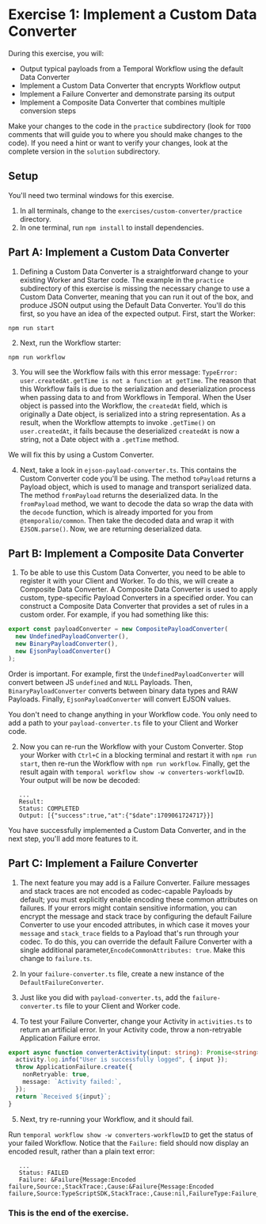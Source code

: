 # Exercise 1: Implement a Custom Data Converter

During this exercise, you will:

- Output typical payloads from a Temporal Workflow using the default Data Converter
- Implement a Custom Data Converter that encrypts Workflow output
- Implement a Failure Converter and demonstrate parsing its output
- Implement a Composite Data Converter that combines multiple conversion steps

Make your changes to the code in the `practice` subdirectory (look for
`TODO` comments that will guide you to where you should make changes to
the code). If you need a hint or want to verify your changes, look at
the complete version in the `solution` subdirectory.

## Setup

You'll need two terminal windows for this exercise.

1. In all terminals, change to the `exercises/custom-converter/practice` directory.
2. In one terminal, run `npm install` to install dependencies.

## Part A: Implement a Custom Data Converter

1. Defining a Custom Data Converter is a straightforward change to your existing
   Worker and Starter code. The example in the `practice` subdirectory of this
   exercise is missing the necessary change to use a Custom Data Converter,
   meaning that you can run it out of the box, and produce JSON output using the
   Default Data Converter. You'll do this first, so you have an idea of the
   expected output. First, start the Worker:

```shell
npm run start
```

2. Next, run the Workflow starter:

```shell
npm run workflow
```

3. You will see the Workflow fails with this error message: `TypeError: user.createdAt.getTime is not a function at getTime`. The reason that this Workflow fails is due to the serialization and deserialization process when passing data to and from Workflows in Temporal. When the User object is passed into the Workflow, the `createdAt` field, which is originally a Date object, is serialized into a string representation. As a result, when the Workflow attempts to invoke `.getTime()` on `user.createdAt`, it fails because the deserialized `createdAt` is now a string, not a Date object with a `.getTime` method.

We will fix this by using a Custom Converter.

4. Next, take a look in `ejson-payload-converter.ts`. This contains the Custom Converter
   code you'll be using. The method `toPayload` returns a Payload object, which is used to manage and transport serialized data. The method `fromPayload` returns the deserialized data. In the `fromPayload` method, we want to decode the data so wrap the data with the `decode` function, which is already imported for you from `@temporalio/common`. Then take the decoded data and wrap it with `EJSON.parse()`. Now, we are returning deserialized data.

## Part B: Implement a Composite Data Converter

1. To be able to use this Custom Data Converter, you need to be able to register it with your Client and Worker. To do this, we will create a Composite Data Converter. A Composite Data Converter is used to apply custom, type-specific Payload Converters in a specified order. You can construct a Composite Data Converter that provides a set of rules in a custom order. For example, if you had something like this:

```typescript
export const payloadConverter = new CompositePayloadConverter(
  new UndefinedPayloadConverter(),
  new BinaryPayloadConverter(),
  new EjsonPayloadConverter()
);
```

Order is important. For example, first the `UndefinedPayloadConverter` will convert between JS `undefined` and `NULL` Payloads. Then, `BinaryPayloadConverter`
converts between binary data types and RAW Payloads. Finally, `EjsonPayloadConverter` will convert EJSON values.

You don't need to change anything in your Workflow code. You only need to add a path to your `payload-converter.ts` file to your Client and Worker code.

2. Now you can re-run the Workflow with your Custom Converter. Stop your Worker with `Ctrl+C` in a blocking terminal and restart it with `npm run start`, then re-run the Workflow with `npm run workflow`. Finally, get the result again with `temporal workflow show -w converters-workflowID`. Your output will be now be decoded:

```
   ...
   Result:
   Status: COMPLETED
   Output: [{"success":true,"at":{"$date":1709061724717}}]
```

You have successfully implemented a Custom Data Converter, and in the next step, you'll
add more features to it.

## Part C: Implement a Failure Converter

1. The next feature you may add is a Failure Converter. Failure messages and stack traces are not encoded as codec-capable Payloads by default; you must explicitly enable encoding these common attributes on failures. If your errors might contain sensitive information, you can encrypt the message and stack trace by configuring the default Failure Converter to use your encoded attributes, in which case it moves your `message` and `stack_trace` fields to a Payload that's run through your codec. To do this, you can override the default Failure Converter with a single additional parameter,`EncodeCommonAttributes: true`. Make this change to `failure.ts`.

2. In your `failure-converter.ts` file, create a new instance of the `DefaultFailureConverter`.

3. Just like you did with `payload-converter.ts`, add the `failure-converter.ts` file to your Client and Worker code.

4. To test your Failure Converter, change your Activity in `activities.ts` to return an artificial error. In your Activity code, throw a non-retryable Application Failure error.

```typescript
export async function converterActivity(input: string): Promise<string> {
  activity.log.info("User is successfully logged", { input });
  throw ApplicationFailure.create({
    nonRetryable: true,
    message: `Activity failed:`,
  });
  return `Received ${input}`;
}
```

5. Next, try re-running your Workflow, and it should fail. 

Run `temporal workflow show -w converters-workflowID` to get the status of your
failed Workflow. Notice that the `Failure:` field should now display an encoded
result, rather than a plain text error:

```
   ...
   Status: FAILED
   Failure: &Failure{Message:Encoded failure,Source:,StackTrace:,Cause:&Failure{Message:Encoded failure,Source:TypeScriptSDK,StackTrace:,Cause:nil,FailureType:Failure_ApplicationFailureInfo,},FailureType:Failure_ActivityFailureInfo,}
```

### This is the end of the exercise.
